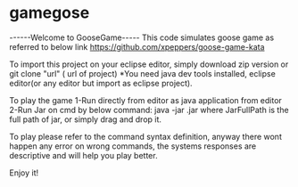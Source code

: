 # gamegose
------Welcome to GooseGame-----
This code simulates goose game as referred to below link
https://github.com/xpeppers/goose-game-kata

To import this project on your eclipse editor, simply
download zip version or git clone "url" ( url of project)
*You need java dev tools installed, eclipse editor(or any editor but 
import as eclipse project).

To play the game 
 1-Run directly from editor as java application from editor
 2-Run Jar on cmd by below command:
 java -jar <JarFullPath>.jar where JarFullPath is the full path 
 of jar, or simply drag and drop it.
 
 To play please refer to the command syntax definition,
 anyway there wont happen any error on wrong commands, the
 systems responses are descriptive and will help you play better.
 
 Enjoy it!
